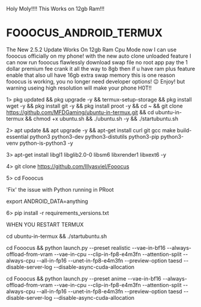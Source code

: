 Holy Moly!!!! This Works on 12gb Ram!!!

# FOOOCUS_ANDROID_TERMUX

The New 2.5.2 Update Works On 12gb Ram Cpu Mode
now I can use fooocus officially on my phone!
with the new auto clone unloaded feature I can now run fooocus flawlessly download swap file no root app pay the 1 dollar premium fee crank it all the way to 8gb then if u have ram plus feature enable that also ull have 16gb extra swap memory this is one reason fooocus is working, you no longer need developer options!
😉 Enjoy! but warning useing high resolution will make your phone H0T!!


1> pkg updated && pkg upgrade -y && termux-setup-storage &&
pkg install wget -y && pkg install git -y && pkg install proot -y &&
cd ~ && git clone https://github.com/MFDGaming/ubuntu-in-termux.git && cd ubuntu-in-termux && chmod +x ubuntu.sh && ./ubuntu.sh -y && ./startubuntu.sh 

2> apt update && apt upgrade -y && apt-get install curl git gcc make build-essential python3 python3-dev python3-distutils python3-pip python3-venv python-is-python3 -y 

3> apt-get install libgl1 libglib2.0-0 libsm6 libxrender1 libxext6 -y

4> git clone https://github.com/lllyasviel/Fooocus

5> cd Fooocus


'Fix' the issue with Python running in PRoot

export ANDROID_DATA=anything 



6> pip install -r requirements_versions.txt

WHEN YOU RESTART TERMUX 

cd ubuntu-in-termux && ./startubuntu.sh

cd Fooocus && python launch.py --preset realistic --vae-in-bf16 --always-offload-from-vram --vae-in-cpu --clip-in-fp8-e4m3fn --attention-split --always-cpu --all-in-fp16 --unet-in-fp8-e4m3fn --preview-option taesd --disable-server-log --disable-async-cuda-allocation

cd Fooocus && python launch.py --preset anime --vae-in-bf16 --always-offload-from-vram --vae-in-cpu --clip-in-fp8-e4m3fn --attention-split --always-cpu --all-in-fp16 --unet-in-fp8-e4m3fn --preview-option taesd --disable-server-log --disable-async-cuda-allocation
